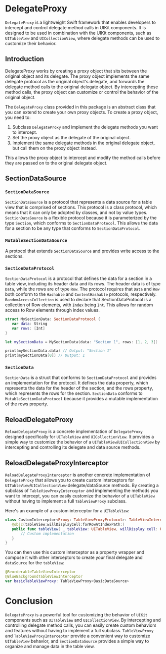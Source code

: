 # DelegateProxy

`DelegateProxy` is a lightweight Swift framework that enables developers to intercept and control 
delegate method calls in UIKit components. It is designed to be used in combination with the UIKit 
components, such as `UITableView` and `UICollectionView`, where delegate methods can be used to customize their behavior.

## Introduction

DelegateProxy works by creating a proxy object that sits between the original object and its delegate. 
The proxy object implements the same delegate protocol as the original object's delegate, 
and forwards the delegate method calls to the original delegate object.
 By intercepting these method calls, the proxy object can customize or control the behavior of the original object.

The `DelegateProxy` class provided in this package is an abstract class that you can extend to 
create your own proxy objects. To create a proxy object, you need to:

1. Subclass `DelegateProxy` and implement the delegate methods you want to intercept.
2. Set the proxy object as the delegate of the original object.
3. Implement the same delegate methods in the original delegate object, but call them on the proxy object instead.


This allows the proxy object to intercept and modify the method calls before 
they are passed on to the original delegate object.

## SectionDataSource

### `SectionDataSource` 

`SectionDataSource` is a protocol that represents a data source for a table view that is comprised 
of sections. This protocol is a class protocol, which means that it can only be adopted by classes, 
and not by value types. `SectionDataSource` is a flexible protocol because it is parameterized by 
the type `Section`, which conforms to `SectionDataProtocol`. This allows the data for a section to 
be any type that conforms to `SectionDataProtocol`.

### `MutableSectionDataSource` 

A protocol that extends `SectionDataSource` and provides write access to the sections.


### `SectionDataProtocol`

`SectionDataProtocol` is a protocol that defines the data for a section in a table view, including
its header data and its rows. The header data is of type `Data`, while the rows are of type `Row`. 
The protocol requires that `Data` and `Row` both conform to the `Hashable` and `ContentHashable` protocols, respectively. 
`RandomAccessCollection` is used to declare that SectionDataProtocol is a collection of Row elements, 
with `Index` being `Int`. This allows for random access to Row elements through index values.
 
 ```swift
struct MySectionData: SectionDataProtocol {
    var data: String
    var rows: [Int]
}

let mySectionData = MySectionData(data: "Section 1", rows: [1, 2, 3])

print(mySectionData.data) // Output: "Section 1"
print(mySectionData[0]) // Output: 1
```
 
### `SectionData`

`SectionData` is a struct that conforms to `SectionDataProtocol` and provides an implementation 
for the protocol. It defines the data property, which represents the data for the header of the 
section, and the rows property, which represents the rows for the section. `SectionData` conforms to 
`MutableSectionDataProtocol` because it provides a mutable implementation of the rows property.

## ReloadDelegateProxy

`ReloadDelegateProxy` is a concrete implementation of `DelegateProxy` designed specifically for 
`UITableView` and `UICollectionView`. It provides a simple way to customize the behavior of a
`UITableView`/`UICollectionView` by intercepting and controlling its delegate and data source methods.

## ReloadDelegateProxyInterceptor

`ReloadDelegateProxyInterceptor` is another concrete implementation of `DelegateProxy` that allows you 
to create custom interceptors for `UITableView`/`UICollectionView` delegate/dataSource methods. 
By creating a subclass of `TableViewProxyInterceptor` and implementing the methods you want to intercept,
you can easily customize the behavior of a `UITableView` without having to implement a full `TableViewProxy` subclass.
 
Here's an example of a custom interceptor for a `UITableView`:

 ```swift
class CustomInterceptor<Proxy: TableViewProxyProtocol>: TableViewInterceptor<Proxy> {
    @objc(tableView:willDisplayCell:forRowAtIndexPath:)
    public func tableView( _ tableView: UITableView, willDisplay cell: UITableViewCell, forRowAt indexPath: IndexPath) {
        // Custom implementation
    }
}
```

You can then use this custom interceptor as a property wrapper and compose it with other 
interceptors to create your final delegate and `dataSource` for the `tableView`:

```swift
@ReorderableTableViewInterceptor
@BlueBackgroundTableViewInterceptor
var basicTableViewProxy: TableViewProxy<BasicDataSource>
```

# Conclusion

`DelegateProxy` is a powerful tool for customizing the behavior of `UIKit` components such as `UITableView`
and `UICollectionView`. By intercepting and controlling delegate method calls, you can easily create
custom behaviors and features without having to implement a full subclass. `TableViewProxy` and 
`TableViewProxyInterceptor` provide a convenient way to customize `UITableView` behavior, and 
`SectionDataSource` provides a simple way to organize and manage data in the table view.



